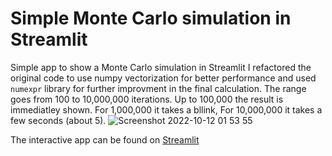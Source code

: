 # Simple Monte Carlo simulation in Streamlit
Simple app to show a Monte Carlo simulation in Streamlit
I refactored the original code to use numpy vectorization for better performance and used `numexpr` library for further improvment in the final calculation.
The range goes from 100 to 10,000,000 iterations. Up to 100,000 the result is immediatley shown. For 1,000,000 it takes a bllink, For 10,000,000 it takes a few seconds (about 5).
![Screenshot 2022-10-12 01 53 55](https://user-images.githubusercontent.com/2405291/195219253-378f3c93-b424-4cd5-8f79-a389a2703ea2.png)

The interactive app can be found on [Streamlit](https://adalseno-st-montecarlo-simulation-m7-app-71jr0q.streamlitapp.com/)
